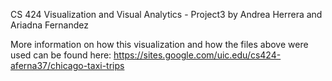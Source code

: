 CS 424 Visualization and Visual Analytics - Project3
by Andrea Herrera and Ariadna Fernandez

More information on how this visualization and how the files above were used can be found here:
https://sites.google.com/uic.edu/cs424-aferna37/chicago-taxi-trips

